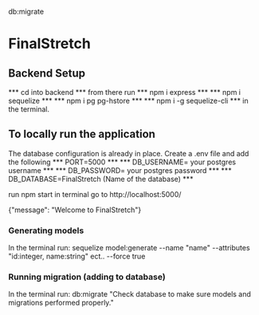 

db:migrate
# FinalStretch 

## Backend Setup

*** cd into backend *** 
from there run 
*** npm i express *** 
*** npm i sequelize *** 
*** npm i pg pg-hstore *** 
*** npm i -g sequelize-cli *** 
in the terminal. 

## To locally run the application 
The database configuration is already in place. 
Create a .env file and add the following
*** PORT=5000 ***
*** DB_USERNAME= your postgres username ***
*** DB_PASSWORD= your postgres password ***
*** DB_DATABASE=FinalStretch (Name of the database) ***

run npm start in terminal 
go to http://localhost:5000/ 

{"message": "Welcome to FinalStretch"}

### Generating models
In the terminal run: 
sequelize model:generate --name "name" --attributes "id:integer, name:string" ect.. --force true

### Running migration (adding to database)
In the terminal run: 
db:migrate
"Check database to make sure models and migrations performed properly." 

